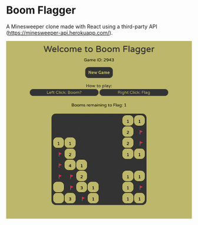 # Boom Flagger

A Minesweeper clone made with React using a third-party API (https://minesweeper-api.herokuapp.com/).

![](./BoomFlagger.png)
